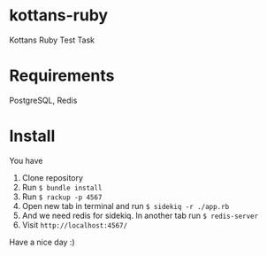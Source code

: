 # kottans-ruby
Kottans Ruby Test Task

# Requirements
PostgreSQL, Redis

# Install

You have 

1. Clone repository
2. Run `$ bundle install`
3. Run `$ rackup -p 4567`
4. Open new tab in terminal and run `$ sidekiq -r ./app.rb`
5. And we need redis for sidekiq. In another tab run `$ redis-server`
6. Visit `http://localhost:4567/`

Have a nice day :)
